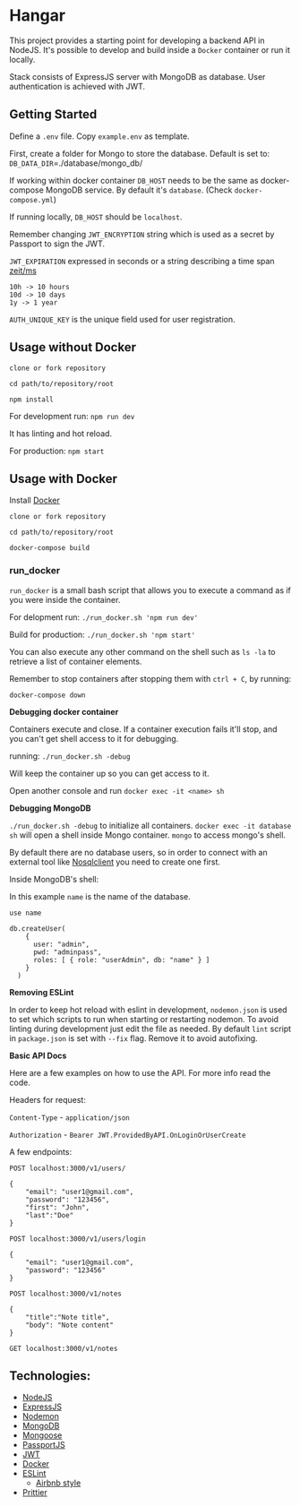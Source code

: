 # Hangar

This project provides a starting point for developing a backend API in NodeJS.
It's possible to develop and build inside a `Docker` container or run it locally.

Stack consists of ExpressJS server with MongoDB as database. User authentication is achieved with JWT.

## Getting Started

Define a `.env` file. Copy `example.env` as template.

First, create a folder for Mongo to store the database. Default is set to:
`DB_DATA_DIR`=./database/mongo_db/

If working within docker container `DB_HOST` needs to be the same as docker-compose MongoDB service. By default it's `database`. (Check `docker-compose.yml`)

If running locally, `DB_HOST` should be `localhost`.

Remember changing `JWT_ENCRYPTION` string which is used as a secret by Passport to sign the JWT.

`JWT_EXPIRATION` expressed in seconds or a string describing a time span [zeit/ms](https://github.com/zeit/ms)

```
10h -> 10 hours
10d -> 10 days
1y -> 1 year
```

`AUTH_UNIQUE_KEY` is the unique field used for user registration.

## Usage without Docker
```
clone or fork repository

cd path/to/repository/root

npm install
```

For development run: `npm run dev`

It has linting and hot reload.

For production: `npm start`

## Usage with Docker

Install [Docker](https://docs.docker.com/install/)
```
clone or fork repository

cd path/to/repository/root

docker-compose build
```

### run_docker

`run_docker` is a small bash script that allows you to execute a command as if you were inside the container.

For delopment run: `./run_docker.sh 'npm run dev'`

Build for production: `./run_docker.sh 'npm start'`

You can also execute any other command on the shell such as `ls -la` to retrieve a list of
container elements.

Remember to stop containers after stopping them with `ctrl + C`, by running:

`docker-compose down`

__Debugging docker container__

Containers execute and close. If a container execution fails it'll stop, and you can't get shell access to it for debugging.

running: `./run_docker.sh -debug`

Will keep the container up so you can get access to it.

Open another console and run `docker exec -it <name> sh`

__Debugging MongoDB__

`./run_docker.sh -debug` to initialize all containers.
`docker exec -it database sh` will open a shell inside Mongo container.
`mongo` to access mongo's shell.

By default there are no database users, so in order to connect with an external tool like [Nosqlclient](https://nosqlclient.com/) you need to create one first. 

Inside MongoDB's shell:

In this example `name` is the name of the database.

```
use name

db.createUser(
    {
      user: "admin",
      pwd: "adminpass",
      roles: [ { role: "userAdmin", db: "name" } ]
    }
  )
```

__Removing ESLint__

In order to keep hot reload with eslint in development, `nodemon.json` is used to set which scripts to run when starting or restarting nodemon. To avoid linting during development just edit the file as needed.
By default `lint` script in `package.json` is set with `--fix` flag. Remove it to avoid autofixing.

__Basic API Docs__

Here are a few examples on how to use the API. For more info read the code.

Headers for request:

`Content-Type` - `application/json`

`Authorization` - `Bearer JWT.ProvidedByAPI.OnLoginOrUserCreate`

A few endpoints:

`POST localhost:3000/v1/users/`

```
{
	"email": "user1@gmail.com",
	"password": "123456",
	"first": "John",
	"last":"Doe"
}
```

`POST localhost:3000/v1/users/login`

```
{
	"email": "user1@gmail.com",
	"password": "123456"
}
```

`POST localhost:3000/v1/notes`
```
{
	"title":"Note title",
	"body": "Note content"
}
```
`GET localhost:3000/v1/notes`

## Technologies:
- [NodeJS](https://nodejs.org/en/)
- [ExpressJS](https://expressjs.com/)
- [Nodemon](https://nodemon.io/)
- [MongoDB](https://www.mongodb.com/)
- [Mongoose](https://mongoosejs.com/)
- [PassportJS](http://www.passportjs.org/)
- [JWT](https://jwt.io/)
- [Docker](https://www.docker.com/)
- [ESLint](https://eslint.org/)
  - [Airbnb style](https://github.com/airbnb/javascript/tree/master/packages/eslint-config-airbnb)
- [Prittier](https://prettier.io/)